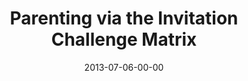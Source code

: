 ---
layout: message
category: message
series: "How to Build People"
title: "Parenting via the Invitation Challenge Matrix"
date: 2013-07-06-00-00
message_id: 794
audio: "http://s3.amazonaws.com/crossroads-media/messages/audio/htbp_04.mp3"
audio-duration: "45:53"
program: "http://s3.amazonaws.com/crossroads-media/documents/07_06-07_13Program_LO.pdf"
description: "Brian Tome talks about parenting through invitation and challenge."
video: "http://s3.amazonaws.com/crossroads-media/messages/video/htbp_04.mp4"
video-duration: "45:59"
yt-embed-url: "//www.youtube.com/embed/5PfIad8P_Nw"
video-image: "http://s3.amazonaws.com/crossroads-media/images/htbp_04_still.jpg"
tag: 
 - brian-tome
 - parenting
 - play
 - purpose
 - discipleship
 - program
explicit: false
---